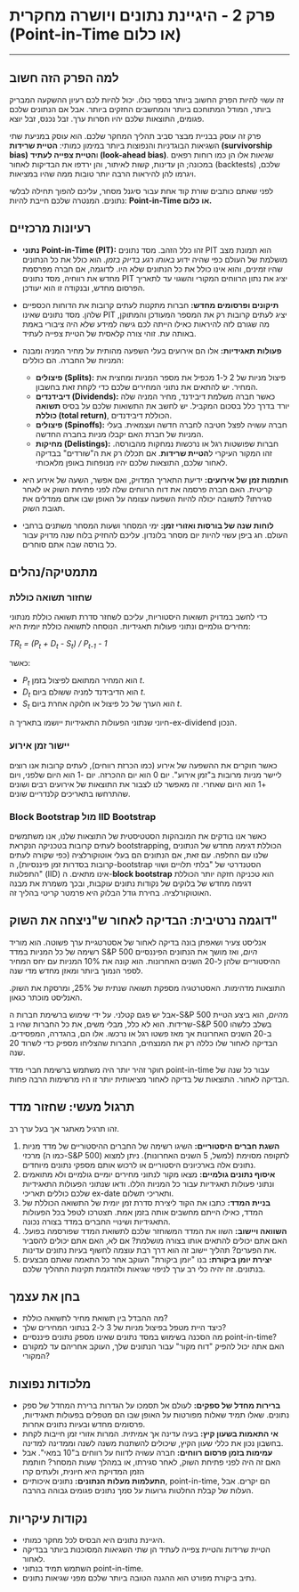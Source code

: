 # פרק 2 - היגיינת נתונים ויושרה מחקרית (Point-in-Time או כלום)

***

## למה הפרק הזה חשוב

זה עשוי להיות הפרק החשוב ביותר בספר כולו. יכול להיות לכם רעיון ההשקעה המבריק ביותר, המודל המתוחכם ביותר והמחשבים החזקים ביותר. אבל אם הנתונים שלכם פגומים, התוצאות שלכם יהיו חסרות ערך. זבל נכנס, זבל יוצא.

פרק זה עוסק בבניית מבצר סביב תהליך המחקר שלכם. הוא עוסק במניעת שתי השגיאות הבוגדניות והנפוצות ביותר במימון כמותי: **הטיית שרידות (survivorship bias)** ו**הטיית צפייה לעתיד (look-ahead bias)**. שגיאות אלו הן כמו רוחות רפאים במכונה; הן עדינות, קשות לאיתור, והן ירדפו את הבדיקות לאחור (backtests) שלכם, ויגרמו להן להיראות הרבה יותר טובות ממה שהיו במציאות.

לפני שאתם כותבים שורת קוד אחת עבור סיגנל מסחר, עליכם להפוך תחילה לבלשי נתונים. המנטרה שלכם חייבת להיות: **Point-in-Time או כלום.**

## רעיונות מרכזיים

- **נתוני Point-in-Time (PIT):** זהו כלל הזהב. מסד נתונים PIT הוא תמונת מצב מושלמת של העולם כפי שהיה ידוע *באותו רגע בדיוק בזמן*. הוא כולל את כל הנתונים שהיו זמינים, והוא אינו כולל את כל הנתונים שלא היו. לדוגמה, אם חברה מפרסמת מחדש את רווחיה, מסד נתונים PIT יציג את נתון הרווחים המקורי והשגוי עד לתאריך הפרסום מחדש, ובנקודה זו הוא יעודכן.

- **תיקונים ופרסומים מחדש:** חברות מתקנות לעתים קרובות את הדוחות הכספיים שלהן. מסד נתונים שאינו PIT יציג לעתים קרובות רק את המספר המעודכן והמתוקן, מה שגורם לזה להיראות כאילו הייתה לכם גישה למידע שלא היה ציבורי באמת באותה עת. זוהי צורה קלאסית של הטיית צפייה לעתיד.

- **פעולות תאגידיות:** אלו הם אירועים בעלי השפעה מהותית על מחיר המניה ומבנה המניות של החברה. הם כוללים:
    - **פיצולים (Splits):** פיצול מניות של 2 ל-1 מכפיל את מספר המניות ומחצית את המחיר. יש להתאים את נתוני המחירים שלכם כדי לקחת זאת בחשבון.
    - **דיבידנדים (Dividends):** כאשר חברה משלמת דיבידנד, מחיר המניה שלה יורד בדרך כלל בסכום המקביל. יש לחשב את התשואות שלכם על בסיס **תשואה כוללת (total return)**, הכוללת דיבידנדים.
    - **פיצולים (Spinoffs):** חברה עשויה לפצל חטיבה לחברה חדשה ועצמאית. בעלי המניות של חברת האם יקבלו מניות בחברה החדשה.
    - **מחיקות (Delistings):** חברות שפושטות רגל או נרכשות נמחקות מהבורסה. זהו המקור העיקרי ל**הטיית שרידות**. אם תכללו רק את ה"שורדים" בבדיקה לאחור שלכם, התוצאות שלכם יהיו מנופחות באופן מלאכותי.

- **חותמות זמן של אירועים:** ידיעת התאריך המדויק, ואם אפשר, השעה של אירוע היא קריטית. האם חברה פרסמה את דוח הרווחים שלה לפני פתיחת השוק או לאחר סגירתו? לתשובה יכולה להיות השפעה עצומה על האופן שבו אתם ממדלים את תגובת השוק.

- **לוחות שנה של בורסות ואזורי זמן:** ימי המסחר ושעות המסחר משתנים ברחבי העולם. חג ביפן עשוי להיות יום מסחר בלונדון. עליכם להחזיק בלוח שנה מדויק עבור כל בורסה שבה אתם סוחרים.

## מתמטיקה/נהלים

### שחזור תשואה כוללת

כדי לחשב במדויק תשואות היסטוריות, עליכם לשחזר סדרת תשואה כוללת מנתוני מחירים גולמיים ונתוני פעולות תאגידיות. הנוסחה לתשואה כוללת יומית היא:

*TR<sub>t</sub> = (P<sub>t</sub> + D<sub>t</sub> - S<sub>t</sub>) / P<sub>t-1</sub> - 1*

כאשר:
- *P<sub>t</sub>* הוא המחיר המתואם לפיצול בזמן *t*.
- *D<sub>t</sub>* הוא הדיבידנד למניה ששולם ביום *t*.
- *S<sub>t</sub>* הוא הערך של כל פיצול או חלוקה אחרת ביום *t*.

חיוני שנתוני הפעולות התאגידיות ייושמו בתאריך ה-ex-dividend הנכון.

### יישור זמן אירוע

כאשר חוקרים את ההשפעה של אירוע (כמו הכרזת רווחים), לעתים קרובות אנו רוצים ליישר מניות מרובות ב"זמן אירוע". יום 0 הוא יום ההכרזה. יום -1 הוא היום שלפני, ויום +1 הוא היום שאחרי. זה מאפשר לנו לצבור את התוצאות של אירועים רבים ושונים שהתרחשו בתאריכים קלנדריים שונים.

### Block Bootstrap מול IID Bootstrap

כאשר אנו בודקים את המובהקות הסטטיסטית של התוצאות שלנו, אנו משתמשים לעתים קרובות בטכניקה הנקראת bootstrapping, הכוללת דגימה מחדש של הנתונים שלנו עם החלפה. עם זאת, אם הנתונים הם בעלי אוטוקורלציה (כפי שקורה לעתים קרובות בסדרות זמן פיננסיות), ה-bootstrap הסטנדרטי של "בלתי תלויים ושווי התפלגות" (IID) אינו מתאים. ה-**block bootstrap** הוא טכניקה חזקה יותר הכוללת דגימה מחדש של בלוקים של נקודות נתונים עוקבות, ובכך משמרת את מבנה האוטוקורלציה. בחירת גודל הבלוק היא פרמטר קריטי בהליך זה.

## דוגמה נרטיבית: הבדיקה לאחור ש"ניצחה את השוק"

אנליסט צעיר ושאפתן בונה בדיקה לאחור של אסטרטגיית ערך פשוטה. הוא מוריד רשימה של כל המניות במדד S&P 500 *היום*, ואז מושך את הנתונים הפיננסיים ההיסטוריים שלהן ל-20 השנים האחרונות. הוא קונה את 10% המניות עם יחס המחיר לספר הנמוך ביותר ומאזן מחדש מדי שנה.

התוצאות מדהימות. האסטרטגיה מספקת תשואה שנתית של 25%, ומרסקת את השוק. האנליסט מוכתר כגאון.

אבל יש פגם קטלני. על ידי שימוש ברשימת חברות ה-S&P 500 מ*היום*, הוא ביצע הטיית שרידות. הוא לא כלל, מבלי משים, את כל החברות שהיו ב-S&P 500 בשלב כלשהו ב-20 השנים האחרונות אך מאז פשטו רגל או נרכשו. אלו הם, בהגדרה, המפסידים. הבדיקה לאחור שלו כללה רק את המנצחים, החברות שהצליחו מספיק כדי לשרוד 20 שנה.

חוקר זהיר יותר היה משתמש ברשימת חברי מדד point-in-time עבור כל שנה של הבדיקה לאחור. התוצאות של בדיקה לאחור מציאותית יותר זו היו מרשימות הרבה פחות.

## תרגול מעשי: שחזור מדד

זהו תרגיל מאתגר אך בעל ערך רב.

1.  **השגת חברים היסטוריים:** השיגו רשימה של החברים ההיסטוריים של מדד מניות מרכזי (כמו ה-S&P 500) לתקופה מסוימת (למשל, 5 השנים האחרונות). ניתן למצוא נתונים אלה בארכיונים היסטוריים או לרכוש אותם מספקי נתונים מיוחדים.
2.  **איסוף נתונים גולמיים:** מצאו מקור לנתוני מחירים יומיים גולמיים ולא מתואמים ונתוני פעולות תאגידיות עבור כל המניות הללו. ודאו שנתוני הפעולות התאגידיות שלכם כוללים תאריכי ex-date ותאריכי תשלום.
3.  **בניית המדד:** כתבו את הקוד ליצירת סדרת זמן יומית של התשואה הכוללת של המדד, כאילו הייתם מחשבים אותה בזמן אמת. תצטרכו לטפל בכל הפעולות התאגידיות ושינויי החברים במדד בצורה נכונה.
4.  **השוואה ויישוב:** השוו את המדד המשוחזר שלכם לתשואת המדד שפורסמה בפועל. האם אתם יכולים להתאים אותו בצורה מושלמת? אם לא, האם אתם יכולים להסביר את הפערים? תהליך יישוב זה הוא דרך רבת עוצמה לחשוף בעיות נתונים עדינות.
5.  **יצירת יומן ביקורת:** בנו "יומן ביקורת" העוקב אחר כל התאמה שאתם מבצעים בנתונים. זה יהיה כלי רב ערך לניפוי שגיאות ולהדגמת תקינות התהליך שלכם.

## בחן את עצמך

- מה ההבדל בין תשואת מחיר לתשואה כוללת?
- כיצד היית מטפל בפיצול מניות של 3 ל-2 בנתוני המחירים שלך?
- מה הסכנה בשימוש במסד נתונים שאינו מספק נתונים פיננסיים point-in-time?
- האם אתה יכול להפיק "דוח מקור" עבור הנתונים שלך, העוקב אחריהם עד למקורם המקורי?

## מלכודות נפוצות

- **ברירות מחדל של ספקים:** לעולם אל תסמכו על הגדרות ברירת המחדל של ספק נתונים. שאלו תמיד שאלות מפורטות על האופן שבו הם מטפלים בפעולות תאגידיות, פרסומים מחדש ובעיות נתונים אחרות.
- **אי התאמות בשעון קיץ:** בעיה עדינה אך אמיתית. המרות אזורי זמן חייבות לקחת בחשבון נכון את כללי שעון הקיץ, שיכולים להשתנות משנה לשנה וממדינה למדינה.
- **עמימות בזמן פרסום רווחים:** חברה עשויה לדווח על רווחים ב"10 במאי". אבל האם זה היה לפני פתיחת השוק, לאחר סגירתו, או במהלך שעות המסחר? חותמת הזמן המדויקת היא חיונית, ולעתים קרו
- **התעלמות מעלות הנתונים:** נתונים איכותיים, point-in-time, הם יקרים. אבל העלות של קבלת החלטות גרועות על סמך נתונים פגומים גבוהה בהרבה.

## נקודות עיקריות

- היגיינת נתונים היא הבסיס לכל מחקר כמותי.
- הטיית שרידות והטיית צפייה לעתיד הן שתי השגיאות המסוכנות ביותר בבדיקה לאחור.
- השתמש תמיד בנתוני point-in-time.
- נתיב ביקורת מפורט הוא ההגנה הטובה ביותר שלכם מפני שגיאות נתונים.
